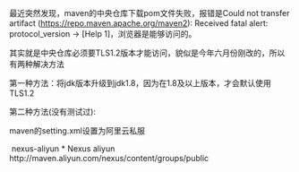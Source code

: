 最近突然发现，maven的中央仓库下载pom文件失败，报错是Could not transfer artifact (https://repo.maven.apache.org/maven2): Received fatal alert: protocol_version -> [Help 1]，浏览器是能够访问的。

其实就是中央仓库必须要TLS1.2版本才能访问，貌似是今年六月份刚改的，所以有两种解决方法

 

第一种方法：将jdk版本升级到jdk1.8，因为在1.8及以上版本，才会默认使用TLS1.2

第二种方法(没有测试过):

maven的setting.xml设置为阿里云私服


<mirrors>
​	 <mirror>
​		<id>nexus-aliyun</id>
​		<mirrorOf>*</mirrorOf>
​		<name>Nexus aliyun</name>
​		<url>http://maven.aliyun.com/nexus/content/groups/public</url>
​	 </mirror>
</mirrors>

